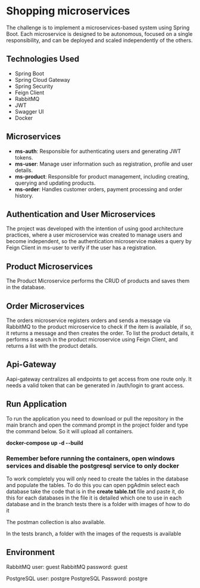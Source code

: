 # Shopping microservices

The challenge is to implement a microservices-based system using Spring Boot. Each microservice is designed to be autonomous, focused on a single responsibility, and can be deployed and scaled independently of the others.

## Technologies Used

- Spring Boot
- Spring Cloud Gateway
- Spring Security
- Feign Client
- RabbitMQ
- JWT
- Swagger UI
- Docker

## Microservices

- **ms-auth**: Responsible for authenticating users and generating JWT tokens.
- **ms-user**: Manage user information such as registration, profile and user details.
- **ms-product**: Responsible for product management, including creating, querying and updating products.
- **ms-order**: Handles customer orders, payment processing and order history.

## Authentication and User Microservices

The project was developed with the intention of using good architecture practices, where a user microservice was created to manage users and become independent, so the authentication microservice makes a query by Feign Client in ms-user to verify if the user has a registration.

## Product Microservices

The Product Microservice performs the CRUD of products and saves them in the database.

## Order Microservices

The orders microservice registers orders and sends a message via RabbitMQ to the product microservice to check if the item is available, if so, it returns a message and then creates the order. To list the product details, it performs a search in the product microservice using Feign Client, and returns a list with the product details.

## Api-Gateway 

Aapi-gateway centralizes all endpoints to get access from one route only. It needs a valid token that can be generated in /auth/login to grant access.

## Run Application


To run the application you need to download or pull the repository in the main branch and open the command prompt in the project folder and type the command below. So it will upload all containers.

**docker-compose up -d --build**

### **Remember before running the containers, open windows services and disable the postgresql service to only docker**

To work completely you will only need to create the tables in the database and populate the tables. To do this you can open pgAdmin select each database take the code that is in the **create table.txt** file and paste it, do this for each databases in the file it is detailed which one to use in each database and in the branch tests there is a folder with images of how to do it

The postman collection is also available.

In the tests branch, a folder with the images of the requests is available


## Environment 

RabbitMQ user: guest
RabbitMQ password: guest

PostgreSQL user: postgre
PostgreSQL Password: postgre





